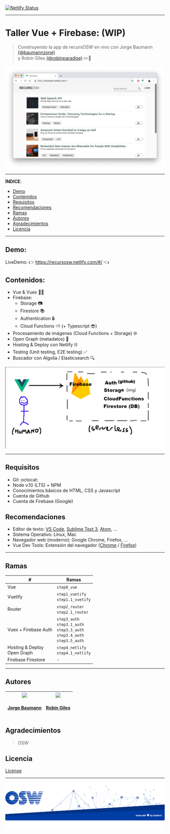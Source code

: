 [![Netlify Status](https://api.netlify.com/api/v1/badges/8328ca6d-64b5-41f4-932b-349ece40f79e/deploy-status)](https://app.netlify.com/sites/recursosw-workshop/deploys)

---
# Taller Vue + Firebase: (WIP)
> Construyendo la app de recursOSW en vivo con Jorge Baumann [(@baumannzone)](https://github.com/baumannzone)  
> y Robin Giles [(@robinparadise)](https://github.com/robinparadise) ✏️🦄 

![main](./assets/main.png)

--- 

__ÍNDICE__:
  * [Demo](#demo)
  * [Contenidos](#contenidos)
  * [Requisitos](#requisitos)
  * [Recomendaciones](#recomendaciones)
  * [Ramas](#ramas)
  * [Autores](#autores)
  * [Agradecimientos](#agradecimientos)
  * [Licencia](#licencia)
  
--- 

## Demo: 
LiveDemo: 👉 https://recursosw.netlify.com/#/ 👈

## Contenidos:
- Vue & Vuex 🖖💚
- Firebase: 
    - Storage 📷
    - Firestore 📚
    - Authentication 🔒
    - Cloud Functions ⛅️ (+ Typescript 😎)
- Procesamiento de imágenes (Cloud Functions + Storage) 🌐
- Open Graph (metadatos) 🔣
- Hosting & Deploy con Netlify ⛓
- Testing (Unit testing, E2E testing) ✅
- Buscador con Algolia / Elasticsearch 🔍

![main](./assets/VueFirebase.png)

---

## Requisitos
- Git :octocat:
- Node v.10 (LTS) + NPM
- Conocimientos básicos de HTML, CSS y Javascript 
- Cuenta de Github
- Cuenta de Firebase (Google)

## Recomendaciones
- Editor de texto: [VS Code](https://code.visualstudio.com/), [Sublime Text 3](https://www.sublimetext.com/), [Atom](https://atom.io/), ...
- Sistema Operativo: Linux, Mac
- Navegador web (moderno): Google Chrome, Firefox, ...
- Vue Dev Tools: Extensión del navegador ([Chrome](https://chrome.google.com/webstore/detail/vuejs-devtools/nhdogjmejiglipccpnnnanhbledajbpd?hl=es) / [Firefox](https://addons.mozilla.org/es/firefox/addon/vue-js-devtools/)) 

---
## Ramas 
|#          |Ramas  |
|-----------|    ---|
| Vue       | `step0_vue`   |
| Vuetify   | `step1_vuetify` <br> `step1.1_vuetify`   |
| Router    | `step2_router` <br> `step2.1_router`     |
| Vuex + Firebase Auth              | `step3_auth` <br> `step3.1_auth` <br> `step3.3_auth` <br> `step3.4_auth` <br> `step3.5_auth`  |
| Hosting & Deploy <br> Open Graph  | `step4_netlify` <br> `step4.1_netlify`  |
| Firebase Firestore                | -  | 

---

## Autores
| <a href='https://twitter.com/baumannzone'><img src='https://pbs.twimg.com/profile_images/1087618031440875520/Hj9dcP5h_400x400.jpg' width='140px;'/><h4 align='center'><a href='https://github.com/baumannzone'>Jorge Baumann</a></h4> | <a href='https://twitter.com/RobinSagan'><img src='https://pbs.twimg.com/profile_images/1063468053894172672/rB-SwVaN_400x400.jpg' width='140px;'/><h4 align='center'><a href='https://github.com/robinparadise'>Robin Giles</a></h4> |
| :---: | :---: |

## Agradecimientos
> OSW

## Licencia
[License](./LICENSE)

---

![footer](./assets/footer.png)
